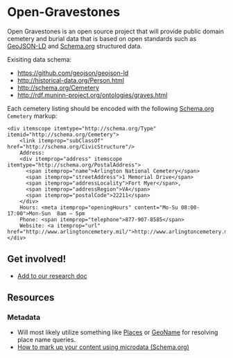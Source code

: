 # Open-Gravestones

Open Gravestones is an open source project that will provide public domain cemetery and burial data that is based on open standards such as [GeoJSON-LD](https://github.com/geojson/geojson-ld) and [Schema.org](http://schema.org/) structured data.

Exisiting data schema:
* https://github.com/geojson/geojson-ld
* http://historical-data.org/Person.html
* http://schema.org/Cemetery
* http://rdf.muninn-project.org/ontologies/graves.html

Each cemetery listing should be encoded with the following [Schema.org](http://schema.org/Cemetery) `Cemetery` markup:

    <div itemscope itemtype="http://schema.org/Type" itemid="http://schema.org/Cemetery">
        <link itemprop="subClassOf" href="http://schema.org/CivicStructure"/>
        Address:
        <div itemprop="address" itemscope itemtype="http://schema.org/PostalAddress">
          <span itemprop="name">Arlington National Cemetery</span>
          <span itemprop="streetAddress">1 Memorial Drive</span>
          <span itemprop="addressLocality">Fort Myer</span>,
          <span itemprop="addressRegion">VA</span>
          <span itemprop="postalCode">22211</span>
        </div>
        Hours: <meta itemprop="openingHours" content="Mo-Su 08:00-17:00">Mon-Sun  8am – 5pm
        Phone: <span itemprop="telephone">877-907-8585</span>
        Website: <a itemprop="url" href="http://www.arlingtoncemetery.mil/">http://www.arlingtoncemetery.mil/</a>
    </div>
    
## Get involved!
* [Add to our research doc](https://docs.google.com/document/d/1dhvmF-WGlqp2T7OU27QM6LRcNdAsJhHzY3_-gW35py0/)


## Resources

### Metadata
* Will most likely utilize something like [Places](https://github.com/DallanQ/Places) or [GeoName](http://www.geonames.org/) for resolving place name queries.
* [How to mark up your content using microdata (Schema.org)](http://schema.org/docs/gs.html#microdata_how)
